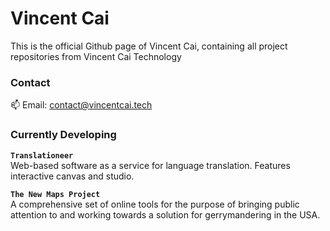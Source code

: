 <!--### Hi there 👋-->

# Vincent Cai

This is the official Github page of Vincent Cai, containing all project repositories from Vincent Cai Technology  

### Contact  
📫 Email: contact@vincentcai.tech  

### Currently Developing  

**`Translationeer`**  
Web-based software as a service for language translation. Features interactive canvas and studio.

**`The New Maps Project`**  
A comprehensive set of online tools for the purpose of bringing public attention to and working towards a solution for gerrymandering in the USA.

<!--
**vincentcai48/vincentcai48** is a ✨ _special_ ✨ repository because its `README.md` (this file) appears on your GitHub profile.

Here are some ideas to get you started:

- 🔭 I’m currently working on ...
- 🌱 I’m currently learning ...
- 👯 I’m looking to collaborate on ...
- 🤔 I’m looking for help with ...
- 💬 Ask me about ...
- 📫 How to reach me: ...
- 😄 Pronouns: ...
- ⚡ Fun fact: ...
-->
